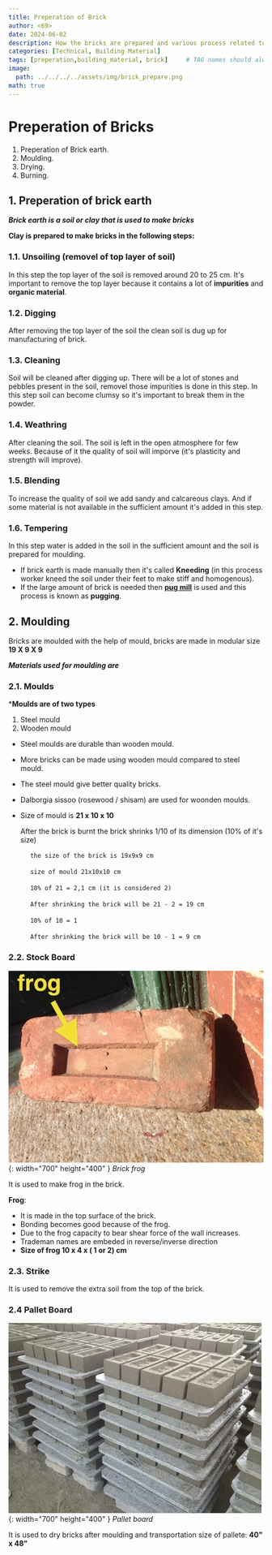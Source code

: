 ```yaml
---
title: Preperation of Brick 
author: <69>
date: 2024-06-02
description: How the bricks are prepared and various process related to it. 
categories: [Technical, Building Material]
tags: [preperation,building_material, brick]     # TAG names should always be lowercase
image:
  path: ../../../../assets/img/brick_prepare.png
math: true
---
```



# Preperation of Bricks

1. Preperation of Brick earth.
2. Moulding.
3. Drying.
4. Burning.

## 1. Preperation of brick earth
***Brick earth is a soil or clay that is used to make bricks***

**Clay is prepared to make bricks in the following steps:**

### 1.1. Unsoiling (removel of top layer of soil) 
  In this step the top layer of the soil is removed around 20 to 25 cm. It's important to remove the top layer because it contains a lot of **impurities** and **organic material**.

### 1.2. Digging 
  After removing the top layer of the soil the clean soil is dug up for manufacturing of brick.

### 1.3. Cleaning
  Soil will be cleaned after digging up. There will be a lot of stones and pebbles present in the soil, removel those impurities is done in this step. In this step soil can become clumsy so it's important to break them in the powder.
### 1.4. Weathring 
  After cleaning the soil. The soil is left in the open atmosphere for few weeks. Because of it the quality of soil will imporve (it's plasticity and strength will improve).

### 1.5. Blending 
  To increase the quality of soil we add sandy and calcareous clays. And if some material is not available in the sufficient amount it's added in this step. 

### 1.6. Tempering
  In this step water is added in the soil in the sufficient amount and the soil is prepared for moulding.
  
  * If brick earth is made manually then it's called **Kneeding** (in this process worker kneed the soil under their feet to make stiff and homogenous).
  * If the large amount of brick is needed then **[pug mill](https://www.wikiwand.com/en/Pugmill)** is used and this process is known as **pugging**. 


## 2. Moulding 
Bricks are moulded with the help of mould, bricks are made in modular size **19 X 9 X 9** 

***Materials used for moulding are***

### 2.1. Moulds
  ***Moulds are of two types**
  
  1. Steel mould
  2. Wooden mould

  * Steel moulds are durable than wooden mould.
  * More bricks can be made using wooden mould compared to steel mould. 
  * The steel mould give better quality bricks. 
  * Dalborgia sissoo (rosewood / shisam) are used for woonden moulds.
  * Size of mould is **21 x 10 x 10**
    
    After the brick is burnt the brick shrinks 1/10 of its dimension (10% of it's size)

```
      the size of the brick is 19x9x9 cm 

      size of mould 21x10x10 cm 

      10% of 21 = 2,1 cm (it is considered 2)

      After shrinking the brick will be 21 - 2 = 19 cm

      10% of 10 = 1

      After shrinking the brick will be 10 - 1 = 9 cm
```

### 2.2. Stock Board

![Desktop View](../../../../assets/img/frog_brick.png){: width="700" height="400" }
_Brick frog_

It is used to make frog in the brick. 

  **Frog**:
  * It is made in the top surface of the brick.
  * Bonding becomes good because of the frog.
  * Due to the frog capacity to bear shear force of the wall increases.
  * Trademan names are embeded in reverse/inverse direction 
  * **Size of frog 10 x 4 x ( 1 or 2) cm**

### 2.3. Strike
It is used to remove the extra soil from the top of the brick.

### 2.4 Pallet Board

![Desktop View](../../../../assets/img/pallet_board.png){: width="700" height="400" }
_Pallet board_

It is used to dry bricks after moulding and transportation 
size of pallete: **40" x 48"**
